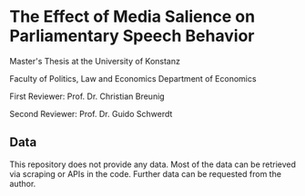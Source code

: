 # The Effect of Media Salience on Parliamentary Speech Behavior

Master's Thesis at the University of Konstanz

Faculty of Politics, Law and Economics Department of Economics

First Reviewer: Prof. Dr. Christian Breunig

Second Reviewer: Prof. Dr. Guido Schwerdt


## Data

This repository does not provide any data. Most of the data can be retrieved via scraping or APIs in the code. Further data can be requested from the author.



